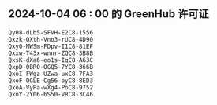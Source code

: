 ## 2024-10-04 06 : 00 的 GreenHub 许可证
```
Qy08-dLb5-SFVH-E2C8-1556
Qxzk-QXth-Vno3-rUC8-4D90
Qxy0-MWSm-FDpv-I1C8-81EF
Qxxw-T43x-wnnr-ZQC8-3B8B
QxsK-dXa6-eo1s-IqC8-A63C
QxpD-0BRO-OGQ5-7YC8-366B
QxoI-FWgz-UZwa-uxC8-7FA3
QxoF-QGLE-Cg56-oyC8-8ED3
QxoA-VyPa-wXg4-PoC8-9752
QxnY-2Y06-6S50-VRC8-3C46
```
